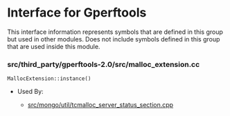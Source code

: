 
# Interface for Gperftools
This interface information represents symbols that are defined in this group but used in other modules.  Does not include symbols defined in this group that are used inside this module.

### src/third\_party/gperftools-2.0/src/malloc\_extension.cc

<div></div>

    MallocExtension::instance()

- Used By:

    - [src/mongo/util/tcmalloc\_server\_status\_section.cpp](../../../../utilities/utilities)
